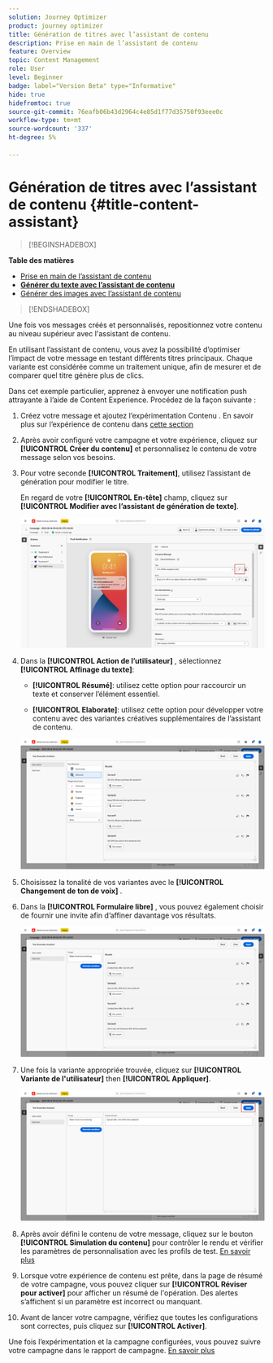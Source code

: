 ```yaml
---
solution: Journey Optimizer
product: journey optimizer
title: Génération de titres avec l’assistant de contenu
description: Prise en main de l’assistant de contenu
feature: Overview
topic: Content Management
role: User
level: Beginner
badge: label="Version Beta" type="Informative"
hide: true
hidefromtoc: true
source-git-commit: 76eafb06b43d2964c4e85d1f77d35750f93eee0c
workflow-type: tm+mt
source-wordcount: '337'
ht-degree: 5%

---
```


# Génération de titres avec l’assistant de contenu {#title-content-assistant}

>[!BEGINSHADEBOX]

**Table des matières**

* [Prise en main de l’assistant de contenu](gs-generative.md)
* **[Générer du texte avec l’assistant de contenu](generative-title.md)**
* [Générer des images avec l’assistant de contenu](generative-image.md)

>[!ENDSHADEBOX]


Une fois vos messages créés et personnalisés, repositionnez votre contenu au niveau supérieur avec l&#39;assistant de contenu.

En utilisant l’assistant de contenu, vous avez la possibilité d’optimiser l’impact de votre message en testant différents titres principaux. Chaque variante est considérée comme un traitement unique, afin de mesurer et de comparer quel titre génère plus de clics.

Dans cet exemple particulier, apprenez à envoyer une notification push attrayante à l’aide de Content Experience. Procédez de la façon suivante :

1. Créez votre message et ajoutez l’expérimentation Contenu . En savoir plus sur l’expérience de contenu dans [cette section](../campaigns/content-experiment.md)

1. Après avoir configuré votre campagne et votre expérience, cliquez sur **[!UICONTROL Créer du contenu]** et personnalisez le contenu de votre message selon vos besoins.

1. Pour votre seconde **[!UICONTROL Traitement]**, utilisez l’assistant de génération pour modifier le titre.

   En regard de votre **[!UICONTROL En-tête]** champ, cliquez sur **[!UICONTROL Modifier avec l’assistant de génération de texte]**.

   ![](assets/gen-ai-title-1.png)

1. Dans la **[!UICONTROL Action de l’utilisateur]** , sélectionnez **[!UICONTROL Affinage du texte]**:

   * **[!UICONTROL Résumé]**: utilisez cette option pour raccourcir un texte et conserver l’élément essentiel.

   * **[!UICONTROL Elaborate]**: utilisez cette option pour développer votre contenu avec des variantes créatives supplémentaires de l’assistant de contenu.

   ![](assets/gen-ai-title-2.png)

1. Choisissez la tonalité de vos variantes avec le **[!UICONTROL Changement de ton de voix]** .

1. Dans la **[!UICONTROL Formulaire libre]** , vous pouvez également choisir de fournir une invite afin d’affiner davantage vos résultats.

   ![](assets/gen-ai-title-3.png)

1. Une fois la variante appropriée trouvée, cliquez sur **[!UICONTROL Variante de l&#39;utilisateur]** then **[!UICONTROL Appliquer]**.

   ![](assets/gen-ai-title-4.png)

1. Après avoir défini le contenu de votre message, cliquez sur le bouton **[!UICONTROL Simulation du contenu]** pour contrôler le rendu et vérifier les paramètres de personnalisation avec les profils de test. [En savoir plus](../email/preview.md)

1. Lorsque votre expérience de contenu est prête, dans la page de résumé de votre campagne, vous pouvez cliquer sur **[!UICONTROL Réviser pour activer]** pour afficher un résumé de l&#39;opération. Des alertes s’affichent si un paramètre est incorrect ou manquant.

1. Avant de lancer votre campagne, vérifiez que toutes les configurations sont correctes, puis cliquez sur **[!UICONTROL Activer]**.

Une fois l’expérimentation et la campagne configurées, vous pouvez suivre votre campagne dans le rapport de campagne. [En savoir plus](../reports/campaign-global-report.md#experimentation-report)
